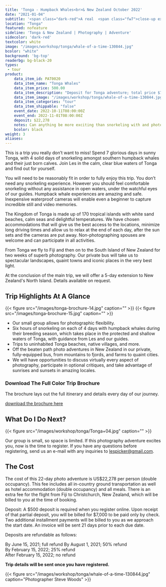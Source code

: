```yaml
---
title: 'Tonga - Humpback Whales<br>& New Zealand October 2022'
date: "2021-01-04"
subtitle: '<span class="dark-red">A real  <span class="fw7">close-up experience</span> with Les Picker.</span>'
location: "Tonga"
featured: nofeature
sideline: 'Tonga & New Zealand | Photography | Adventure'
sidecolor: 'dark-red'
textcolor: white
image: "/images/workshop/tonga/whale-of-a-time-130844.jpg"
bcolor: "white"
background: 'bg-top'
readerbg: bg-black-20
types:
 - tour
product:
    data_item_id: PAT0020
    data_item_name: "Tonga Whales"
    data_item_price: 500.00
    data_item_description: "Deposit for Tonga adventure; total price $7,000."
    data_item_image: "/images/workshop/tonga/whale-of-a-time-130844.jpg"
    data_item_categories: "tour"
    data_item_shippable: "false"
    event_date: 2022-10-11T08:00:00Z
    event_end: 2022-11-01T08:00:00Z
    deposit: $22,278
    notes: Can anything be more exciting than snorkeling with and photographing humpback whales and their calves close up? How about two weeks photographing in spectacular New Zealand? $22,278 per person double occupancy. After initial $500 deposit, you will be billed $7,000, to be paid by check. The remainder will be billed in two separate payments. Deposits are refundable as follows; 100% by June 15, 2021; 50% by August 1, 2021, and 25% by February 15, 2022. After February 15, 2022 no refunds are possible. All costs are in U.S. dollars.  
    bcolor: black
weight: 3
aliases:
---
```

This is a trip you really don’t want to miss! Spend 7 glorious days in sunny Tonga, with 4 solid days of snorkeling amongst southern humpback whales and their just born calves. Join Les in the calm, clear blue waters of Tonga and find out for yourself.

You will need to be reasonably fit in order to fully enjoy this trip. You don’t need any snorkeling experience. However you should feel comfortable snorkeling without any assistance in open waters, under the watchful eyes of our guides. Humpback whale experiences are amazing and safe. Inexpensive waterproof cameras will enable even a beginner to capture incredible still and video memories. 

The Kingdom of Tonga is made up of 170 tropical islands with white sand beaches, calm seas and delightful temperatures. We have chosen accommodations that will give us the best access to the locations, minimize long driving times and allow us to relax at the end of each day, after the sun sets and the cameras are put away. Non-photographing spouses are welcome and can participate in all activities. 

From Tonga we fly to Fiji and then on to the South Island of New Zealand for two weeks of superb photography. Our private bus will take us to spectacular landscapes, quaint towns and iconic places in the very best light. 

At the conclusion of the main trip, we will offer a 5-day extension to New Zealand's North Island. Details available on request. 
 

## Trip Highlights At A Glance

{{< figure src="/images/tonga-brochure-14.jpg" caption="" >}}
{{< figure src="/images/tonga-brochure-15.jpg" caption="" >}}


- Our small group allows for photographic flexibility. 
- Six hours of snorkeling on each of 4 days with humpback whales during their breeding season, which takes place in the protected and shallow waters of Tonga, with guidance from Les and our guides. 
- Trips to uninhabited Tonga beaches, native villages, and more. 
- Off the beaten path photo adventures in New Zealand in our private, fully-equipped bus, from mountains to fjords, and farms to quaint cities.  
- We will have opportunities to discuss virtually every aspect of photography, participate in optional critiques, and take advantage of sunrises and sunsets in amazing locales. 


### Download The Full Color Trip Brochure

The brochure lays out the full itinerary and details every day of our journey. 

[download the brochure here](/images/tonga-brochure.pdf)

## What Do I Do Next?

{{< figure src="/images/workshop/tonga/Tonga+04.jpg" caption="" >}}

Our group is small, so space is limited. If this photography adventure excites you, now is the time to register. If you have any questions before registering, send us an e-mail with any inquiries to lespicker@gmail.com.
 
## The Cost

The cost of this 22-day photo adventure is US$22,278 per person (double occupancy). This fee includes all in-country ground transportation as well as hotel accommodation (double occupancy) and all meals. There is an extra fee for the flight from Fiji to Christchurch, New Zealand, which will be billed to you at the time of booking. 

Deposit: A $500 deposit is required when you register online. Upon receipt of that partial deposit, you will be billed for $7,000 to be paid only by check. Two additional installment payments will be billed to you as we approach the start date. An invoice will be sent 21 days prior to each due date.

Deposits are refundable as follows: 

By June 15, 2021; full refund
By August 1, 2021; 50% refund<br>
By February 15, 2022; 25% refund<br>
After February 15, 2022; no refund<br>


**Trip details will be sent once you have registered.** 

{{< figure src="/images/workshop/tonga/whale-of-a-time-130844.jpg" caption="Photographer Steve Woods" >}}

